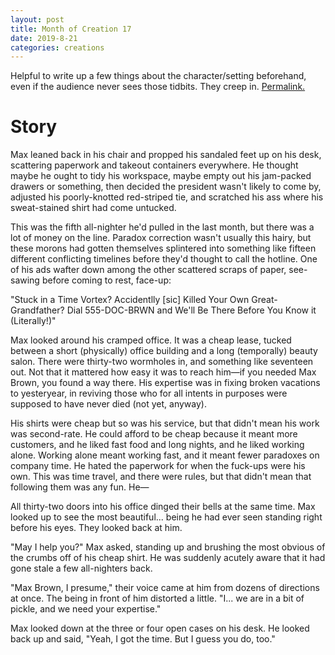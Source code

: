 ```yaml
---
layout: post
title: Month of Creation 17
date: 2019-8-21
categories: creations
---
```


Helpful to write up a few things about the character/setting beforehand, even if the
audience never sees those tidbits. They creep in.
[Permalink.](https://www.reddit.com/r/WritingPrompts/comments/ctqk5w/wp_it_is_your_job_to_retrieve_wayward_time/exmvbty?utm_source=share&utm_medium=web2x)

# Story

Max leaned back in his chair and propped his sandaled feet up on his desk, scattering
paperwork and takeout containers everywhere. He thought maybe he ought to tidy his
workspace, maybe empty out his jam-packed drawers or something, then decided the
president wasn't likely to come by, adjusted his poorly-knotted red-striped tie, and
scratched his ass where his sweat-stained shirt had come untucked.

This was the fifth all-nighter he'd pulled in the last month, but there was a lot of
money on the line. Paradox correction wasn't usually this hairy, but these morons had
gotten themselves splintered into something like fifteen different conflicting timelines
before they'd thought to call the hotline. One of his ads wafter down among the other
scattered scraps of paper, see-sawing before coming to rest, face-up:

"Stuck in a Time Vortex? Accidentlly [sic] Killed Your Own Great-Grandfather? Dial
555-DOC-BRWN and We'll Be There Before You Know it (Literally!)"

Max looked around his cramped office. It was a cheap lease, tucked between a short
(physically) office building and a long (temporally) beauty salon. There were thirty-two
wormholes in, and something like seventeen out. Not that it mattered how easy it was to
reach him—if you needed Max Brown, you found a way there. His expertise was in fixing
broken vacations to yesteryear, in reviving those who for all intents in purposes were 
supposed to have never died (not yet, anyway). 

His shirts were cheap but so was his service, but that didn't mean his work was
second-rate. He could afford to be cheap because it meant more customers, and he liked
fast food and long nights, and he liked working alone. Working alone meant working fast,
and it meant fewer paradoxes on company time. He hated the paperwork for when the
fuck-ups were his own. This was time travel, and there were rules, but that didn't mean
that following them was any fun. He—

All thirty-two doors into his office dinged their bells at the same time. Max looked up
to see the most beautiful... being he had ever seen standing right before his eyes. They
looked back at him.

"May I help you?" Max asked, standing up and brushing the most obvious of the crumbs off
of his cheap shirt. He was suddenly acutely aware that it had gone stale a few
all-nighters back.

"Max Brown, I presume," their voice came at him from dozens of directions at once. The
being in front of him distorted a little. "I... we are in a bit of pickle, and we need
your expertise."

Max looked down at the three or four open cases on his desk. He looked back up and said,
"Yeah, I got the time. But I guess you do, too."

